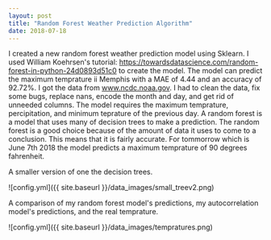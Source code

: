 ```yaml
---
layout: post
title: "Random Forest Weather Prediction Algorithm"
date: 2018-07-18
---
```


I created a new random forest weather prediction model using Sklearn.
I used William Koehrsen's tutorial: https://towardsdatascience.com/random-forest-in-python-24d0893d51c0 to create the model.
The model can predict the maximum temprature ii Memphis with a MAE of 4.44 and an accuracy of 92.72%.
I got the data from www.ncdc.noaa.gov. I had to clean the data, fix some bugs, replace nans, encode the month and day, and get rid of unneeded columns.
The model requires the maximum temprature, percipitation, and minimum teprature of the previous day.
A random forest is a model that uses many of decision trees to make a prediction.
The random forest is a good choice because of the amount of data it uses to come to a conclusion. This means that it is fairly accurate.
For tommorrow which is June 7th 2018 the model predicts a maximum temprature of 90 degrees fahrenheit.

A smaller version of one the decision trees.


![config.yml]({{ site.baseurl }}/data_images/small_treev2.png)







A comparison of my random forest model's predictions, my autocorrelation model's predictions, and the real temprature.

![config.yml]({{ site.baseurl }}/data_images/tempratures.png)
